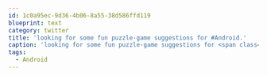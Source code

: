 ```yaml
---
id: 1c0a95ec-9d36-4b06-8a55-38d586ffd119
blueprint: text
category: twitter
title: 'looking for some fun puzzle-game suggestions for #Android.'
caption: 'looking for some fun puzzle-game suggestions for <span class="hashtag hashtag_local">#<a href="http://tweettemp.darylchymko.ca/?tag=android">Android</a>.'
tags:
  - Android
---
```

